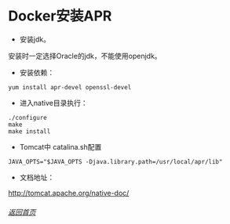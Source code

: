 

# Docker安装APR



- 安装jdk。

安装时一定选择Oracle的jdk，不能使用openjdk。


- 安装依赖：

```
yum install apr-devel openssl-devel
```

- 进入native目录执行：

```
./configure
make
make install
```

- Tomcat中 catalina.sh配置

```
JAVA_OPTS="$JAVA_OPTS -Djava.library.path=/usr/local/apr/lib"
```

- 文档地址：

http://tomcat.apache.org/native-doc/


###### [返回首页](../) 
